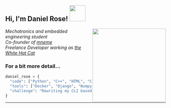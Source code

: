 <h2> Hi, I'm Daniel Rose! <img src="https://media.giphy.com/media/h741oEMnAUIILdX0kU/giphy.gif" width="50"></h2>
<img align='right' src="https://cdn.pixabay.com/photo/2017/03/23/12/32/arduino-2168193_960_720.png" width="230">
<p><em>Mechatronics and embedded engineering student<br>Co-founder of  <a href="https://github.com/mneme-org">mneme</a></br>Freelance Developer working as <a href="https://whitehatcat.net">the White Hat Cat</a> 
</em></p>

### For a bit more detail... 

```python
daniel_rose = {
  "code": ["Python", "C++", "HTML", "CSS", "Julia", "Java"],
  "tools": ["Docker", "Django", "Numpy", "SQL", "PyTorch", "Discord.py"],
  "challenge": "Rewriting my CLI based Python apps into C++"
}

```
---
